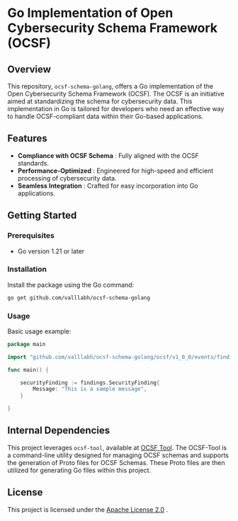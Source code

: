 # Go Implementation of Open Cybersecurity Schema Framework (OCSF)
## Overview

This repository, `ocsf-schema-golang`, offers a Go implementation of the Open Cybersecurity Schema Framework (OCSF). The OCSF is an initiative aimed at standardizing the schema for cybersecurity data. This implementation in Go is tailored for developers who need an effective way to handle OCSF-compliant data within their Go-based applications.

## Features 
- **Compliance with OCSF Schema** : Fully aligned with the OCSF standards. 
- **Performance-Optimized** : Engineered for high-speed and efficient processing of cybersecurity data. 
- **Seamless Integration** : Crafted for easy incorporation into Go applications.
## Getting Started
### Prerequisites
- Go version 1.21 or later
### Installation

Install the package using the Go command:

```bash
go get github.com/valllabh/ocsf-schema-golang
```


### Usage

Basic usage example:

```go
package main

import "github.com/valllabh/ocsf-schema-golang/ocsf/v1_0_0/events/findings"

func main() {

	securityFinding := findings.SecurityFinding{
		Message: "This is a sample message",
	}

}
```


## Internal Dependencies

This project leverages `ocsf-tool`, available at [OCSF Tool](https://github.com/valllabh/ocsf-tool). The OCSF-Tool is a command-line utility designed for managing OCSF schemas and supports the generation of Proto files for OCSF Schemas. These Proto files are then utilized for generating Go files within this project.

## License

This project is licensed under the [Apache License 2.0]() .

